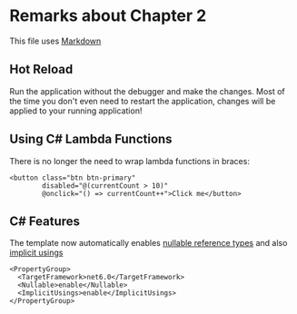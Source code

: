 # Remarks about Chapter 2

This file uses [Markdown](https://www.wikipedia.org/wiki/Markdown)

## Hot Reload

Run the application without the debugger and make the changes.
Most of the time you don't even need to restart the application,
changes will be applied to your running application!

## Using C# Lambda Functions

There is no longer the need to wrap lambda functions in braces:

``` razor
<button class="btn btn-primary"
        disabled="@(currentCount > 10)"
        @onclick="() => currentCount++">Click me</button>
```

## C# Features

The template now automatically enables [nullable reference types](https://blogs.u2u.be/peter/post/c-nullable-reference-types)
and also [implicit usings](https://blogs.u2u.be/peter/post/c-10-implicit-using-and-file-scoped-namespaces)

```
<PropertyGroup>
  <TargetFramework>net6.0</TargetFramework>
  <Nullable>enable</Nullable>
  <ImplicitUsings>enable</ImplicitUsings>
</PropertyGroup>
```




